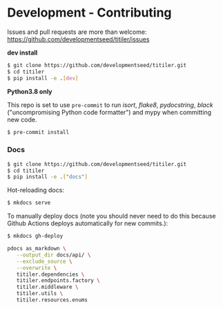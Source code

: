 # Development - Contributing

Issues and pull requests are more than welcome: https://github.com/developmentseed/titiler/issues

**dev install**

```bash
$ git clone https://github.com/developmentseed/titiler.git
$ cd titiler
$ pip install -e .[dev]
```

**Python3.8 only**

This repo is set to use `pre-commit` to run *isort*, *flake8*, *pydocstring*, *black* ("uncompromising Python code formatter") and mypy when committing new code.

```bash
$ pre-commit install
```

### Docs

```bash
$ git clone https://github.com/developmentseed/titiler.git
$ cd titiler
$ pip install -e .["docs"]
```

Hot-reloading docs:

```bash
$ mkdocs serve
```

To manually deploy docs (note you should never need to do this because Github
Actions deploys automatically for new commits.):

```bash
$ mkdocs gh-deploy
```

```bash
pdocs as_markdown \
   --output_dir docs/api/ \
   --exclude_source \
   --overwrite \
   titiler.dependencies \
   titiler.endpoints.factory \
   titiler.middleware \
   titiler.utils \
   titiler.resources.enums
```
